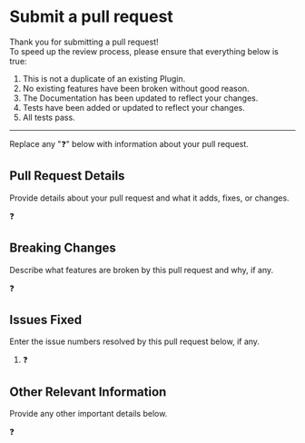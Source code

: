 # Submit a pull request

Thank you for submitting a pull request!  
To speed up the review process, please ensure that everything below
is true:

1. This is not a duplicate of an existing Plugin.
2. No existing features have been broken without good reason.
3. The Documentation has been updated to reflect your changes.
4. Tests have been added or updated to reflect your changes.
5. All tests pass.

---

Replace any ":question:" below with information about your pull request.

## Pull Request Details

Provide details about your pull request and what it adds, fixes, or changes.

:question:

## Breaking Changes

Describe what features are broken by this pull request and why, if any.

:question:

## Issues Fixed

Enter the issue numbers resolved by this pull request below, if any.

1. :question:

## Other Relevant Information

Provide any other important details below.

:question:
